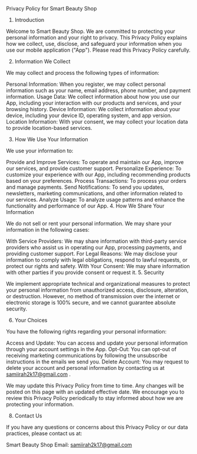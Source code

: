 Privacy Policy for Smart Beauty Shop


1. Introduction

Welcome to Smart Beauty Shop. We are committed to protecting your personal information and your right to privacy. This Privacy Policy explains how we collect, use, disclose, and safeguard your information when you use our mobile application ("App"). Please read this Privacy Policy carefully.

2. Information We Collect

We may collect and process the following types of information:

Personal Information: When you register, we may collect personal information such as your name, email address, phone number, and payment information.
Usage Data: We collect information about how you use our App, including your interaction with our products and services, and your browsing history.
Device Information: We collect information about your device, including your device ID, operating system, and app version.
Location Information: With your consent, we may collect your location data to provide location-based services.

3. How We Use Your Information

We use your information to:

Provide and Improve Services: To operate and maintain our App, improve our services, and provide customer support.
Personalize Experience: To customize your experience with our App, including recommending products based on your preferences.
Process Transactions: To process your orders and manage payments.
Send Notifications: To send you updates, newsletters, marketing communications, and other information related to our services.
Analyze Usage: To analyze usage patterns and enhance the functionality and performance of our App.
4. How We Share Your Information

We do not sell or rent your personal information. We may share your information in the following cases:

With Service Providers: We may share information with third-party service providers who assist us in operating our App, processing payments, and providing customer support.
For Legal Reasons: We may disclose your information to comply with legal obligations, respond to lawful requests, or protect our rights and safety.
With Your Consent: We may share information with other parties if you provide consent or request it.
5. Security

We implement appropriate technical and organizational measures to protect your personal information from unauthorized access, disclosure, alteration, or destruction. However, no method of transmission over the internet or electronic storage is 100% secure, and we cannot guarantee absolute security.

6. Your Choices

You have the following rights regarding your personal information:

Access and Update: You can access and update your personal information through your account settings in the App.
Opt-Out: You can opt-out of receiving marketing communications by following the unsubscribe instructions in the emails we send you.
Delete Account: You may request to delete your account and personal information by contacting us at samiirah2k17@gmail.com .


We may update this Privacy Policy from time to time. Any changes will be posted on this page with an updated effective date. We encourage you to review this Privacy Policy periodically to stay informed about how we are protecting your information.

8. Contact Us

If you have any questions or concerns about this Privacy Policy or our data practices, please contact us at:

Smart Beauty Shop
Email: samiirah2k17@gmail.com
